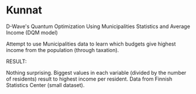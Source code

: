 # Kunnat
D-Wave's Quantum Optimization Using Municipalities Statistics and Average Income (DQM model)

Attempt to use Municipalities data to learn which budgets give highest income from the population (through taxation).

RESULT:

Nothing surprising. Biggest values in each variable (divided by the number of residents) result to highest income per resident. Data from Finnish Statistics Center (small dataset).


